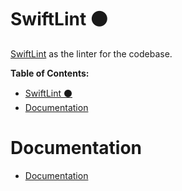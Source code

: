 # SwiftLint ⚫️

[SwiftLint](https://github.com/realm/SwiftLint) as the linter for the codebase.

**Table of Contents:**
- [SwiftLint ⚫️](#swiftlint-️)
- [Documentation](#documentation)

# Documentation 
- [Documentation](https://mdb1.github.io/2023-07-23-enforce-minimum-swiftlint-version/)
